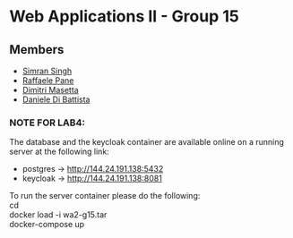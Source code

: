 # Web Applications II - Group 15

## Members
- [Simran Singh](https://github.com/simrannn99)
- [Raffaele Pane](https://github.com/bred91)
- [Dimitri Masetta](https://github.com/dimi-it)
- [Daniele Di Battista](https://github.com/dibbadan)


### NOTE FOR LAB4:<br>
The database and the keycloak container are available online on a running server at the following link:<br>
- postgres ->     http://144.24.191.138:5432 <br>
- keycloak ->     http://144.24.191.138:8081 <br>

To run the server container please do the following: <br>
cd <this-folder> <br>
docker load -i wa2-g15.tar <br>
docker-compose up <br>


[//]: # (## Project)

